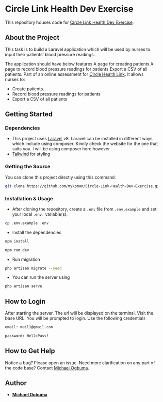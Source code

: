 # Circle Link Health Dev Exercise

This repository houses code for [Circle Link Health Dev Exercise](https://github.com/mykoman/Circle-Link-Health-Dev-Exercise.git).


## About the Project

This task is to build a Laravel application which will be used by nurses to input their patients’ blood pressure readings. 

The application should have below features
A page for creating patients
A page to record blood pressure readings for patients
Export a CSV of all patients. Part of an online assessment for [Circle Health Link](https://circlelinkhealth.com/). It allows nurses to:

- Create patients.
- Record blood pressure readings for patients
- Export a CSV of all patients



## Getting Started

### Dependencies

- This project uses [Laravel](https://laravel.com/) v8.
Laravel can be installed in different ways which include using composer. Kindly check the website for the one that suits you. I will be using composer here however.
- [Tailwind](https://tailwindcss.com/) for styling 


### Getting the Source

You can clone this project directly using this command:

```sh
git clone https://github.com/mykoman/Circle-Link-Health-Dev-Exercise.git
```

### Installation & Usage

<!-- - Create a PostgreSQL database by running the `cmd` below:

```sh
createdb -h localhost -p 5432 -U postgres <database_name>
``` -->

- After cloning the repository, create a `.env` file from `.env.example` and set your local `.env.` variable(s).

```sh
cp .env.example .env
```
- Install the dependencies

```sh
npm install
```

```sh
npm run dev
```

- Run migration

```sh
php artisan migrate --seed
```
- You can run the server using

```sh
php artisan serve 
```



## How to Login

After starting the server. The url will be displayed on the terminal. Visit the base URL. You will be prompted to login. Use the following credentials


```sh
email: mail1@gmail.com 
```

```sh
password: HelloPass! 
```


## How to Get Help

Notice a bug? Please open an issue. Need more clarification on any part of the code base? Contact [Michael Ogbuma](https://github.com/mykoman).


## Author

- **[Michael Ogbuma](https://github.com/mykoman)** 